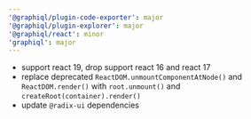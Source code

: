 ```yaml
---
'@graphiql/plugin-code-exporter': major
'@graphiql/plugin-explorer': major
'@graphiql/react': minor
'graphiql': major
---
```


- support react 19, drop support react 16 and react 17
- replace deprecated `ReactDOM.unmountComponentAtNode()` and `ReactDOM.render()` with `root.unmount()` and `createRoot(container).render()`
- update `@radix-ui` dependencies
